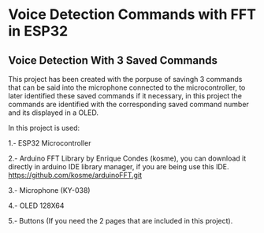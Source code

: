 # Voice Detection Commands with FFT in ESP32

## **Voice Detection With 3 Saved Commands**

This project has been created with the porpuse of savingh 3 commands that can be said into the microphone connected to the microcontroller, to later identified these saved commands if it necessary, in this project the commands are identified with the  corresponding saved command number and its displayed in a OLED.

In this project is used:

1.- ESP32 Microcontroller

2.- Arduino FFT Library by Enrique Condes (kosme), you can download it directly in arduino IDE library manager, if you are being use this IDE.
    https://github.com/kosme/arduinoFFT.git

3.- Microphone  (KY-038)

4.- OLED 128X64 

5.- Buttons (If you need the 2 pages that are included in this project).
